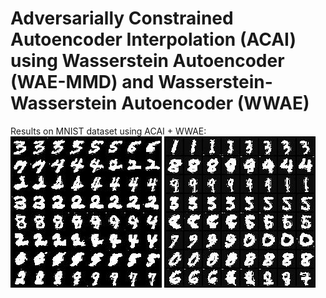 # Adversarially Constrained Autoencoder Interpolation (ACAI) using Wasserstein Autoencoder (WAE-MMD) and Wasserstein-Wasserstein Autoencoder (WWAE)

Results on MNIST dataset using ACAI + WWAE:
![ ](./presentation/figures/01-mnist-interpolations.jpg  "Results on MNIST with ACAI + WWAE")
![ ](./presentation/figures/02-mnist-interpolations.jpg  "Results on MNIST with ACAI + WWAE")
